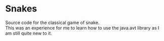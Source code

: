# Snakes
Source code for the classical game of snake.
<br>
This was an experience for me to learn how to use the java.avt library as I am still quite new to it. 
